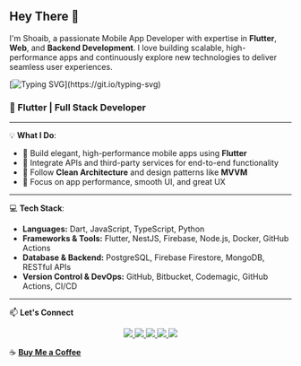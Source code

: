 ## Hey There 👋

I'm Shoaib, a passionate Mobile App Developer with expertise in **Flutter**, **Web**, and **Backend Development**. I love building scalable, high-performance apps and continuously explore new technologies to deliver seamless user experiences.

[![Typing SVG](https://readme-typing-svg.herokuapp.com?vCenter=true&width=500&lines=Native+Android+App+Developer.;Flutter+App+Developer.;NESTJS+Developer.;Open+sourse+contributer.)](https://git.io/typing-svg)
### 🚀 Flutter | Full Stack Developer

---

💡 **What I Do**:

- 📱 Build elegant, high-performance mobile apps using **Flutter**
- 🔗 Integrate APIs and third-party services for end-to-end functionality
- 🧱 Follow **Clean Architecture** and design patterns like **MVVM**
- 🚀 Focus on app performance, smooth UI, and great UX

---

💻 **Tech Stack**:

- **Languages:** Dart, JavaScript, TypeScript, Python
- **Frameworks & Tools:** Flutter, NestJS, Firebase, Node.js, Docker, GitHub Actions
- **Database & Backend:** PostgreSQL, Firebase Firestore, MongoDB, RESTful APIs
- **Version Control & DevOps:** GitHub, Bitbucket, Codemagic, GitHub Actions, CI/CD

---

📫 **Let's Connect**

<div align="center">

  <a href="https://linkedin.com/in/shoaib-fayyaz-886207260/">
    <img src="https://img.shields.io/badge/LinkedIn-blue?style=for-the-badge&logo=linkedin" />
  </a>
  
  <a href="https://www.upwork.com/freelancers/yourprofile">
    <img src="https://img.shields.io/badge/Upwork-6FDA44?style=for-the-badge&logo=upwork" />
  </a>

  <a href="https://www.fiverr.com/yourusername">
    <img src="https://img.shields.io/badge/Fiverr-1DBF73?style=for-the-badge&logo=fiverr" />
  </a>

  <a href="https://instagram.com/shabby646">
    <img src="https://img.shields.io/badge/Instagram-E4405F?style=for-the-badge&logo=instagram&logoColor=white" />
  </a>

  <a href="mailto:shoaib.chrome@gmail.com">
    <img src="https://img.shields.io/badge/Email-D14836?style=for-the-badge&logo=gmail&logoColor=white" />
  </a>

</div>


☕ [**Buy Me a Coffee**](https://www.buymeacoffee.com/yourusername)
